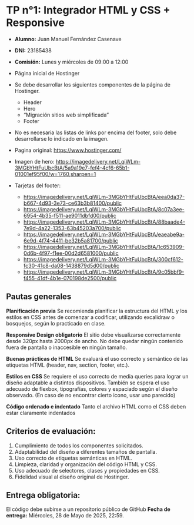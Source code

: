 # TP n°1: Integrador HTML y CSS + Responsive

- **Alumno:** Juan Manuel Fernández Casenave
- **DNI:** 23185438
- **Comisión:** Lunes y miércoles de 09:00 a 12:00

- Página inicial de Hostinger
- Se debe desarrollar los siguientes componentes de la página de Hostinger.
  - Header
  - Hero
  - “Migración sitios web simplificada” 
  - Footer 
- No es necesaria las listas de links por encima del footer, solo debe desarrollarse lo indicado en la imagen.
- Pagina original: https://www.hostinger.com/
- Imagen de hero: https://imagedelivery.net/LqiWLm-3MGbYHtFuUbcBtA/5a9a19e7-fef4-4cf6-65b1-01001ef95f00/w=1760,sharpen=1
- Tarjetas del footer:
  - https://imagedelivery.net/LqiWLm-3MGbYHtFuUbcBtA/eea0da37-b667-4d93-3e73-ce63b3b81400/public
  - https://imagedelivery.net/LqiWLm-3MGbYHtFuUbcBtA/8c07a3ee-6954-4b35-f511-ae9011dbfd00/public
  - https://imagedelivery.net/LqiWLm-3MGbYHtFuUbcBtA/88baade4-7e9d-4a22-1353-63b45203a700/public
  - https://imagedelivery.net/LqiWLm-3MGbYHtFuUbcBtA/eaeabe9a-6e9d-4f74-4411-be32b5a81700/public
  - https://imagedelivery.net/LqiWLm-3MGbYHtFuUbcBtA/1c653909-0d6b-4f97-f1ee-00d2d6581000/public
  - https://imagedelivery.net/LqiWLm-3MGbYHtFuUbcBtA/300cf612-fc30-41c8-da08-1438879d5d00/public
  - https://imagedelivery.net/LqiWLm-3MGbYHtFuUbcBtA/9c05bbf9-f455-41df-4b1e-070198de2500/public

## Pautas generales

**Planificación previa**
Se recomienda planificar la estructura del HTML y los estilos en CSS antes de comenzar a codificar, utilizando excalidraw o bosquejos, según lo practicado en clase.

**Responsive Design obligatorio**
El sitio debe visualizarse correctamente desde 320px hasta 2000px de ancho. No debe quedar ningún contenido fuera de pantalla o inaccesible en ningún tamaño.

**Buenas prácticas de HTML**
Se evaluará el uso correcto y semántico de las etiquetas HTML (header, nav, section, footer, etc.).

**Estilos en CSS**
Se requiere el uso correcto de media queries para lograr un diseño adaptable a distintos dispositivos. También se espera el uso adecuado de flexbox, tipografías, colores y espaciado según el diseño observado.
(En caso de no encontrar cierto icono, usar uno parecido)

**Código ordenado e indentado**
Tanto el archivo HTML como el CSS deben estar claramente indentados

## Criterios de evaluación:

1. Cumplimiento de todos los componentes solicitados.
2. Adaptabilidad del diseño a diferentes tamaños de pantalla.
3. Uso correcto de etiquetas semánticas en HTML.
4. Limpieza, claridad y organización del código HTML y CSS.
5. Uso adecuado de selectores, clases y propiedades en CSS.
6. Fidelidad visual al diseño original de Hostinger.

## Entrega obligatoria:

El código debe subirse a un repositorio público de GitHub
**Fecha de entrega:** Miércoles, 28 de Mayo de 2025, 22:59.